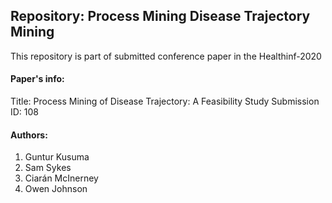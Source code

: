 ## Repository: Process Mining Disease Trajectory Mining
This repository is part of submitted conference paper in the Healthinf-2020

#### Paper's info:
Title: Process Mining of Disease Trajectory: A Feasibility Study
Submission ID: 108

#### Authors:
1. Guntur Kusuma
2. Sam Sykes
3. Ciarán McInerney
4. Owen Johnson
